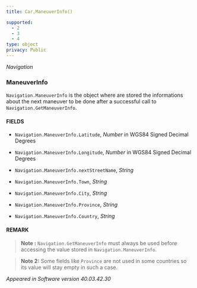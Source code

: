 ```yaml
---
title: Car.ManeuverInfo()

supported:
  - 2
  - 3
  - 4
type: object
privacy: Public
---
```


*Navigation*

### ManeuverInfo

`Navigation.ManeuverInfo` is the object where are stored the informations about the next maneuver to be done after a successful call to `Navigation.GetManeuverInfo`.

#### FIELDS

- `Navigation.ManeuverInfo.Latitude`, *Number* in WGS84 Signed Decimal Degrees

- `Navigation.ManeuverInfo.Longitude`, *Number* in WGS84 Signed Decimal Degrees

- `Navigation.ManeuverInfo.nextStreetName`, *String*

- `Navigation.ManeuverInfo.Town`, *String*

- `Navigation.ManeuverInfo.City`, *String*

- `Navigation.ManeuverInfo.Province`, *String* 

- `Navigation.ManeuverInfo.Country`, *String*

#### REMARK

>**Note :** `Navigation.GetManeuverInfo` must always be used before accessing the value stored in `Navigation.ManeuverInfo`.

>**Note 2:** Some fields like `Province` are not used in some countries so its value will stay empty in such a case.

*Appeared in Software version 40.03.42.30*